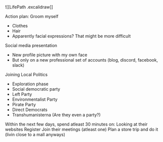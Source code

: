 ![[LifePath .excalidraw]]



Action plan:
Groom myself
- Clothes
- Hair
- Apparently facial expressions? That might be more difficult

Social media presentation
- New profile picture with my own face
- But only on a new professional set of accounts (blog, discord, facebook, slack)

Joining Local Politics
- Exploration phase
- Social democratic party
- Left Party
- Environmentalist Party
- Pirate Party
- Direct Democrats
- Transhumanisterna (Are they even a party?)

Within the next few days, spend atleast 30 minutes on:
Looking at their websites
Register
Join their meetings (atleast one) 
Plan a store trip and do it (livin close to a mall anyways)

